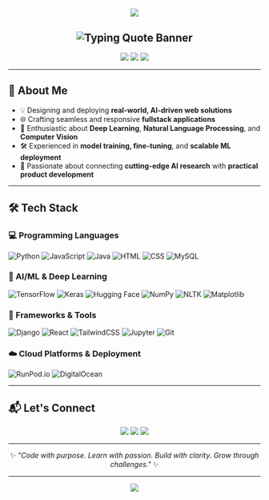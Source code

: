 <h1 align="center">
  <img src="https://img.shields.io/badge/Hi,_I'm-Mahder%20Tesfaye-36BCF7?style=for-the-badge&logo=github&logoColor=white" />
</h1>

<h2 align="center">
  <img src="https://readme-typing-svg.demolab.com?font=Fira+Code&weight=700&size=30&pause=1000&color=F97316&center=true&vCenter=true&width=800&lines=%F0%9F%9A%80+Every+Challenge+is+an+Invitation+to+Grow!+%F0%9F%8C%9F" alt="Typing Quote Banner" />
</h2>

<p align="center">
  <img src="https://img.shields.io/badge/Fullstack_Web_Developer-🌐-blue?style=flat-square" />
  <img src="https://img.shields.io/badge/AI_Engineer-🤖-purple?style=flat-square" />
  <img src="https://img.shields.io/badge/Lifelong_Learner-📚-orange?style=flat-square" />
</p>

---

## 🧭 About Me

- 💡 Designing and deploying **real-world, AI-driven web solutions**  
- 🌐 Crafting seamless and responsive **fullstack applications**  
- 🧠 Enthusiastic about **Deep Learning**, **Natural Language Processing**, and **Computer Vision**  
- 🛠️ Experienced in **model training, fine-tuning**, and **scalable ML deployment**  
- 🌉 Passionate about connecting **cutting-edge AI research** with **practical product development**

---

## 🛠️ Tech Stack

### 💻 Programming Languages  
![Python](https://img.shields.io/badge/-Python-05122A?style=flat&logo=python)
![JavaScript](https://img.shields.io/badge/-JavaScript-05122A?style=flat&logo=javascript)
![Java](https://img.shields.io/badge/-Java-05122A?style=flat&logo=java)
![HTML](https://img.shields.io/badge/-HTML-05122A?style=flat&logo=html5)
![CSS](https://img.shields.io/badge/-CSS-05122A?style=flat&logo=css3)
![MySQL](https://img.shields.io/badge/-MySQL-05122A?style=flat&logo=mysql)

### 🤖 AI/ML & Deep Learning  
![TensorFlow](https://img.shields.io/badge/-TensorFlow-05122A?style=flat&logo=tensorflow)
![Keras](https://img.shields.io/badge/-Keras-D00000?style=flat&logo=keras)
![Hugging Face](https://img.shields.io/badge/-HuggingFace-FFD21F?style=flat&logo=huggingface)
![NumPy](https://img.shields.io/badge/-NumPy-013243?style=flat&logo=numpy)
![NLTK](https://img.shields.io/badge/-NLTK-05122A?style=flat)
![Matplotlib](https://img.shields.io/badge/-Matplotlib-05122A?style=flat&logo=matplotlib)

### 🧰 Frameworks & Tools  
![Django](https://img.shields.io/badge/-Django-092E20?style=flat&logo=django)
![React](https://img.shields.io/badge/-React-20232A?style=flat&logo=react)
![TailwindCSS](https://img.shields.io/badge/-TailwindCSS-38B2AC?style=flat&logo=tailwind-css)
![Jupyter](https://img.shields.io/badge/-Jupyter-05122A?style=flat&logo=jupyter)
![Git](https://img.shields.io/badge/-Git-05122A?style=flat&logo=git)

### ☁️ Cloud Platforms & Deployment  
![RunPod.io](https://img.shields.io/badge/-RunPod.io-05122A?style=flat&logo=cloudflare)
![DigitalOcean](https://img.shields.io/badge/-DigitalOcean-05122A?style=flat&logo=digitalocean)

---

## 📬 Let's Connect

<p align="center">
  <a href="mailto:mahdertesfaye11@gmail.com"><img src="https://img.shields.io/badge/Gmail-D14836?style=for-the-badge&logo=gmail&logoColor=white"/></a>
  <a href="https://www.linkedin.com/in/mahder-tesfaye-abebe-396095327/"><img src="https://img.shields.io/badge/LinkedIn-0A66C2?style=for-the-badge&logo=linkedin&logoColor=white"/></a>
  <a href="https://x.com/mahtesfayeabebe"><img src="https://img.shields.io/badge/X-1DA1F2?style=for-the-badge&logo=x&logoColor=white"/></a>
</p>

---

<p align="center">
  ✨ <i>"Code with purpose. Learn with passion. Build with clarity. Grow through challenges."</i> ✨  
</p>

---

<div align="center">
  <img src="https://img.shields.io/badge/Always-Learning-📚-orange?style=for-the-badge&logo=openai&logoColor=white" />
</div>

